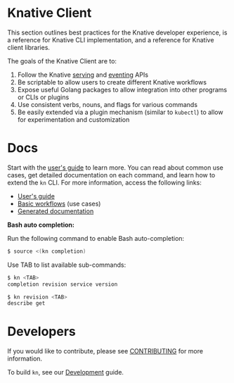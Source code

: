 # Knative Client

This section outlines best practices for the Knative developer experience, is a reference for Knative CLI
implementation, and a reference for Knative client libraries.

The goals of the Knative Client are to:

1. Follow the Knative [serving](https://github.com/knative/serving) and [eventing](https://github.com/knative/eventing) APIs
2. Be scriptable to allow users to create different Knative workflows
3. Expose useful Golang packages to allow integration into other programs or CLIs or plugins
4. Use consistent verbs, nouns, and flags for various commands
5. Be easily extended via a plugin mechanism (similar to `kubectl`) to allow for experimentation and customization

# Docs

Start with the [user's guide](docs/README.md) to learn more. You can read about common use cases, get detailed documentation on each command, and learn how to extend the `kn` CLI. For more information, access the following links:

* [User's guide](docs/README.md)
* [Basic workflows](docs/workflows.md) (use cases)
* [Generated documentation](docs/cmd/kn.md)

**Bash auto completion:**

Run the following command to enable Bash auto-completion:

```sh
$ source <(kn completion)
```

Use TAB to list available sub-commands:

```sh
$ kn <TAB>
completion revision service version

$ kn revision <TAB>
describe get
```

# Developers

If you would like to contribute, please see
[CONTRIBUTING](https://knative.dev/contributing/)
for more information.

To build `kn`, see our [Development](DEVELOPMENT.md) guide.
